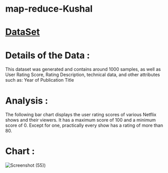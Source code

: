 # map-reduce-Kushal
# [DataSet](https://www.kaggle.com/yamqwe/netflix-showse)

# Details of the Data :
This dataset was generated and contains around 1000 samples, as well as User Rating Score, Rating Description, technical data, and other attributes such as:
Year of Publication Title

# Analysis : 
The following bar chart displays the user rating scores of various Netflix shows and their viewers. It has a maximum score of 100 and a minimum score of 0. Except for one, practically every show has a rating of more than 80.

# Chart : 
![Screenshot (55)](https://user-images.githubusercontent.com/35985697/152696037-faf68c69-bdc6-4861-b19e-6a5c7aa77132.png))

